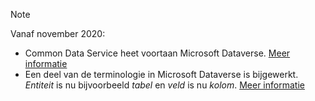 > [!NOTE]
> Vanaf november 2020:
> - Common Data Service heet voortaan Microsoft Dataverse. [Meer informatie](https://aka.ms/PAuAppBlog)
> - Een deel van de terminologie in Microsoft Dataverse is bijgewerkt. *Entiteit* is nu bijvoorbeeld *tabel* en *veld* is nu *kolom*. [Meer informatie](/powerapps/maker/data-platform/data-platform-intro)